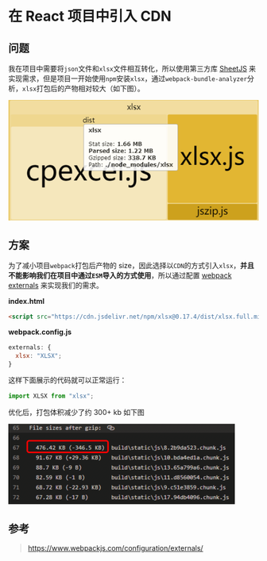 # 在 React 项目中引入 CDN

## 问题

我在项目中需要将`json`文件和`xlsx`文件相互转化，所以使用第三方库 [SheetJS](https://github.com/SheetJS/sheetjs) 来实现需求，但是项目一开始使用`npm`安装`xlsx`，通过`webpack-bundle-analyzer`分析，`xlsx`打包后的产物相对较大（如下图）。

![image-20211227174544242](https://raw.githubusercontent.com/Jinyangava/blog-image/master/img/202112271745477.png)

## 方案

为了减小项目`webpack`打包后产物的 size，因此选择以`CDN`的方式引入`xlsx`，**并且不能影响我们在项目中通过`ESM`导入的方式使用**，所以通过配置 [webpack externals](https://www.webpackjs.com/configuration/externals/) 来实现我们的需求。

**index.html**

```html
<script src="https://cdn.jsdelivr.net/npm/xlsx@0.17.4/dist/xlsx.full.min.js"></script>
```

**webpack.config.js**

```js
externals: {
  xlsx: "XLSX";
}
```

这样下面展示的代码就可以正常运行：

```js
import XLSX from "xlsx";
```

优化后，打包体积减少了约 300+ kb 如下图

<img src="https://raw.githubusercontent.com/Jinyangava/blog-image/master/img/202112282025083.png" alt="image-20211228202507055" style="zoom:50%;" />

## 参考

> <https://www.webpackjs.com/configuration/externals/>
